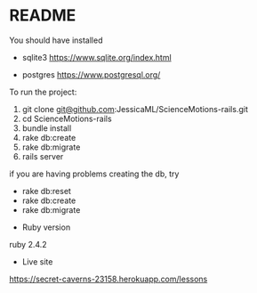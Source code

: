 # README

You should have installed

- sqlite3
https://www.sqlite.org/index.html

- postgres
https://www.postgresql.org/



To run the project:

1. git clone git@github.com:JessicaML/ScienceMotions-rails.git
2. cd ScienceMotions-rails
3. bundle install
4. rake db:create
5. rake db:migrate
6. rails server

if you are having problems creating the db, try 
- rake db:reset
- rake db:create
- rake db:migrate

* Ruby version

ruby 2.4.2

* Live site

https://secret-caverns-23158.herokuapp.com/lessons

